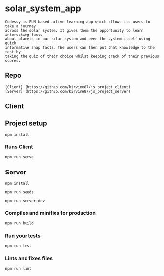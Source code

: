 # solar_system_app

```
Codessy is FUN based active learning app which allows its users to take a journey
across the solar system. It gives them the opportunity to learn interesting facts
about planets in our solar system and even the system itself using quick
informative snap facts. The users can then put that knowledge to the test by
taking the quiz of their choice whilst keeping track of their previous scores.    
```

## Repo
```
[Client] (https://github.com/kirvine87/js_project_client)
[Server] (https://github.com/kirvine87/js_project_server)
```

## Client

## Project setup
```
npm install
```

### Runs Client
```
npm run serve
```

## Server

```
npm install
```

```
npm run seeds
```

```
npm run server:dev
```

### Compiles and minifies for production
```
npm run build
```

### Run your tests
```
npm run test
```

### Lints and fixes files
```
npm run lint
```

